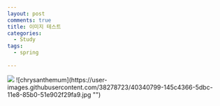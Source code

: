 ```yaml
---
layout: post
comments: true
title: 이미지 테스트
categories: 
  - Study
tags:
  - spring
 
---
```


<img src="https://user-images.githubusercontent.com/38278723/40340799-145c4366-5dbc-11e8-85b0-51e902f29fa9.jpg"/>
![chrysanthemum](https://user-images.githubusercontent.com/38278723/40340799-145c4366-5dbc-11e8-85b0-51e902f29fa9.jpg "")

